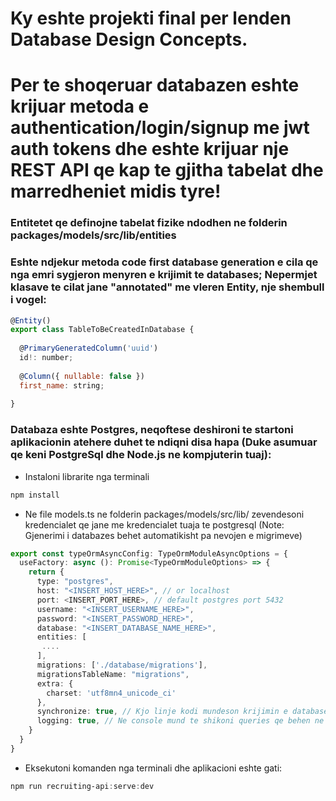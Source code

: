 # Ky eshte projekti final per lenden Database Design Concepts.

# Per te shoqeruar databazen eshte krijuar metoda e authentication/login/signup me jwt auth tokens dhe eshte krijuar nje REST API qe kap te gjitha tabelat dhe marredheniet midis tyre!

### Entitetet qe definojne tabelat fizike ndodhen ne folderin packages/models/src/lib/entities

### Eshte ndjekur metoda code first database generation e cila qe nga emri sygjeron menyren e krijimit te databases; Nepermjet klasave te cilat jane "annotated" me vleren Entity, nje shembull i vogel:
```javascript
@Entity()
export class TableToBeCreatedInDatabase {
  
  @PrimaryGeneratedColumn('uuid')
  id!: number;
  
  @Column({ nullable: false })
  first_name: string;
  
}
```

### Databaza eshte Postgres, neqoftese deshironi te startoni aplikacionin atehere duhet te ndiqni disa hapa (Duke asumuar qe keni PostgreSql dhe Node.js ne kompjuterin tuaj):
* Instaloni librarite nga terminali
```powershell
npm install
```
* Ne file models.ts ne folderin packages/models/src/lib/ zevendesoni kredencialet qe jane me kredencialet tuaja te postgresql (Note: Gjenerimi i databazes behet automatikisht pa nevojen e migrimeve)
```typescript
export const typeOrmAsyncConfig: TypeOrmModuleAsyncOptions = {
  useFactory: async (): Promise<TypeOrmModuleOptions> => {
    return {
      type: "postgres",
      host: "<INSERT_HOST_HERE>", // or localhost
      port: <INSERT_PORT_HERE>, // default postgres port 5432
      username: "<INSERT_USERNAME_HERE>",
      password: "<INSERT_PASSWORD_HERE>",
      database: "<INSERT_DATABASE_NAME_HERE>",
      entities: [
       ....
      ],
      migrations: ['./database/migrations'],
      migrationsTableName: "migrations",
      extra: {
        charset: 'utf8mn4_unicode_ci'
      },
      synchronize: true, // Kjo linje kodi mundeson krijimin e databases pa eksekutuar migrime
      logging: true, // Ne console mund te shikoni queries qe behen ne database per cdo request
    }
  }
}
```
* Eksekutoni komanden nga terminali dhe aplikacioni eshte gati:
```powershell
npm run recruiting-api:serve:dev
```
